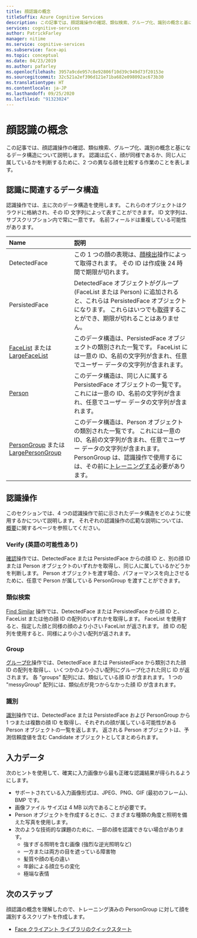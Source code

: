 ```yaml
---
title: 顔認識の概念
titleSuffix: Azure Cognitive Services
description: この記事では、顔認識操作の確認、類似検索、グループ化、識別の概念と基になるデータ構造について説明します。
services: cognitive-services
author: PatrickFarley
manager: nitime
ms.service: cognitive-services
ms.subservice: face-api
ms.topic: conceptual
ms.date: 04/23/2019
ms.author: pafarley
ms.openlocfilehash: 3957a9cde957c8e92806f10d39c949d73f20153e
ms.sourcegitcommit: 32c521a2ef396d121e71ba682e098092ac673b30
ms.translationtype: HT
ms.contentlocale: ja-JP
ms.lasthandoff: 09/25/2020
ms.locfileid: "91323024"
---
```

# <a name="face-recognition-concepts"></a>顔認識の概念

この記事では、顔認識操作の確認、類似検索、グループ化、識別の概念と基になるデータ構造について説明します。 認識は広く、顔が同様であるか、同じ人に属しているかを判断するために、2 つの異なる顔を比較する作業のことを表します。

## <a name="recognition-related-data-structures"></a>認識に関連するデータ構造

認識操作では、主に次のデータ構造を使用します。 これらのオブジェクトはクラウドに格納され、その ID 文字列によって表すことができます。 ID 文字列は、サブスクリプション内で常に一意です。 名前フィールドは重複している可能性があります。

|Name|説明|
|:--|:--|
|DetectedFace| この 1 つの顔の表現は、[顔検出](../Face-API-How-to-Topics/HowtoDetectFacesinImage.md)操作によって取得されます。 その ID は作成後 24 時間で期限が切れます。|
|PersistedFace| DetectedFace オブジェクトがグループ (FaceList または Person) に追加されると、これらは PersistedFace オブジェクトになります。 これらはいつでも[取得](https://westus.dev.cognitive.microsoft.com/docs/services/563879b61984550e40cbbe8d/operations/563879b61984550f3039524c)することができ、期限が切れることはありません。|
|[FaceList](https://westus.dev.cognitive.microsoft.com/docs/services/563879b61984550e40cbbe8d/operations/563879b61984550f3039524b) または [LargeFaceList](https://westus.dev.cognitive.microsoft.com/docs/services/563879b61984550e40cbbe8d/operations/5a157b68d2de3616c086f2cc)| このデータ構造は、PersistedFace オブジェクトの類別された一覧です。 FaceList には一意の ID、名前の文字列が含まれ、任意でユーザー データの文字列が含まれます。|
|[Person](https://westus.dev.cognitive.microsoft.com/docs/services/563879b61984550e40cbbe8d/operations/563879b61984550f3039523c)| このデータ構造は、同じ人に属する PersistedFace オブジェクトの一覧です。 これには一意の ID、名前の文字列が含まれ、任意でユーザー データの文字列が含まれます。|
|[PersonGroup](https://westus.dev.cognitive.microsoft.com/docs/services/563879b61984550e40cbbe8d/operations/563879b61984550f30395244) または [LargePersonGroup](https://westus.dev.cognitive.microsoft.com/docs/services/563879b61984550e40cbbe8d/operations/599acdee6ac60f11b48b5a9d)| このデータ構造は、Person オブジェクトの類別された一覧です。 これには一意の ID、名前の文字列が含まれ、任意でユーザー データの文字列が含まれます。 PersonGroup は、認識操作で使用するには、その前に[トレーニングする](https://westus.dev.cognitive.microsoft.com/docs/services/563879b61984550e40cbbe8d/operations/563879b61984550f30395249)必要があります。|

## <a name="recognition-operations"></a>認識操作

このセクションでは、4 つの認識操作で前に示されたデータ構造をどのように使用するかについて説明します。 それぞれの認識操作の広範な説明については、[概要](../Overview.md)に関するページを参照してください。

### <a name="verify"></a>Verify (英語の可能性あり)

[確認](https://westus.dev.cognitive.microsoft.com/docs/services/563879b61984550e40cbbe8d/operations/563879b61984550f3039523a)操作では、DetectedFace または PersistedFace からの顔 ID と、別の顔 ID または Person オブジェクトのいずれかを取得し、同じ人に属しているかどうかを判断します。 Person オブジェクトを渡す場合、パフォーマンスを向上させるために、任意で Person が属している PersonGroup を渡すことができます。

### <a name="find-similar"></a>類似検索

[Find Similar](https://westus.dev.cognitive.microsoft.com/docs/services/563879b61984550e40cbbe8d/operations/563879b61984550f30395237) 操作では、DetectedFace または PersistedFace から顔 ID と、FaceList または他の顔 ID の配列のいずれかを取得します。 FaceList を使用すると、指定した顔と同様の顔のより小さい FaceList が返されます。 顔 ID の配列を使用すると、同様により小さい配列が返されます。

### <a name="group"></a>Group

[グループ化](https://westus.dev.cognitive.microsoft.com/docs/services/563879b61984550e40cbbe8d/operations/563879b61984550f30395238)操作では、DetectedFace または PersistedFace から類別された顔 ID の配列を取得し、いくつかのより小さい配列にグループ化された同じ ID が返されます。 各 "groups" 配列には、類似している顔 ID が含まれます。 1 つの "messyGroup" 配列には、類似点が見つからなかった顔 ID が含まれます。

### <a name="identify"></a>識別

[識別](https://westus.dev.cognitive.microsoft.com/docs/services/563879b61984550e40cbbe8d/operations/563879b61984550f30395239)操作では、DetectedFace または PersistedFace および PersonGroup から 1 つまたは複数の顔 ID を取得し、それぞれの顔が属している可能性がある Person オブジェクトの一覧を返します。 返される Person オブジェクトは、予測信頼度値を含む Candidate オブジェクトとしてまとめられます。

## <a name="input-data"></a>入力データ

次のヒントを使用して、確実に入力画像から最も正確な認識結果が得られるようにします。

* サポートされている入力画像形式は、JPEG、PNG、GIF (最初のフレーム)、BMP です。
* 画像ファイル サイズは 4 MB 以内であることが必要です。
* Person オブジェクトを作成するときに、さまざまな種類の角度と照明を備えた写真を使用します。
* 次のような技術的な課題のために、一部の顔を認識できない場合があります。
  * 強すぎる照明を含む画像 (強烈な逆光照明など)
  * 一方または両方の目を遮っている障害物
  * 髪質や顔の毛の違い
  * 年齢による顔立ちの変化
  * 極端な表情

## <a name="next-steps"></a>次のステップ

顔認識の概念を理解したので、トレーニング済みの PersonGroup に対して顔を識別するスクリプトを作成します。

* [Face クライアント ライブラリのクイックスタート](../Quickstarts/client-libraries.md)